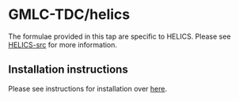 # GMLC-TDC/helics

The formulae provided in this tap are specific to HELICS. Please see [HELICS-src](https://github.com/GMLC-TDC/HELICS-src) for more information.

## Installation instructions

Please see instructions for installation over [here](https://gmlc-tdc.github.io/HELICS-src/installation/mac.html#install-using-brew).
